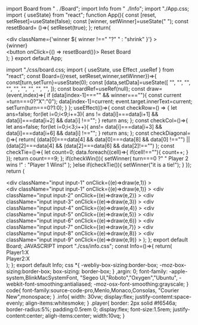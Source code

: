 import Board from " . /Board";
import Info from " ./Info";
import "./App.css;
import { useState} from "react";
function App(){
const [reset, setReset]=useState(false);
const [winner, setWinner]=useState(" ");
const resetBoard= ()=>{
     setReset(true);
  };
  return(
        <div className="App">
        <div
            className={'winner ${
                winner !==" "?" " : "shrink"
                }'}
                >
                <div className="winner-text">{winner}</div>
                <button onClick={() => resetBoard()}>
                    Reset Board
                </button>
            </div>
            <Board 
                 reset={reset}
                 setReset={setReset}
                 winner={winner}
                 setWinner={setWinner}
            />
            <Info/>
          </div>
    );
 }
 export default App;

 import "./css/board.css;
 import { useState, use Effect ,useRef } from "react";
 const Board=({reset, setReset,winner,setWinner})=>{
 const[turn,setTurn}=useState(0);
 const [data,setData]=useState([
"",
 "",
 "",
 "",
 "",
 "",
 "",
 "",
 "",
 ]);
 const boardRef=useRef(null);
 const draw=(event,index)=>{
     if (data[index-1]==="" && winner===""){
        const current =turn===0?"X":"0");
        data[index-1]=current;
        event.target.innerText=current;
        setTurn(turn===0?1:0);
      }
    };
  useEffect(()=>{
     const checkRow=() => {
       let ans=false;
       for(let i=0;i<9;i+=3){
       ans != 
             data[i]===data[i+1] &&
              data[i]===data[i+2] &&
              data[i] !=="";
              }
              return ans;
          };
          const checkCol=()=>{
            let ans=false;
            for(let i=0;i<3;i++){
            ans!=
            data[i]===data[i+3] &&
              data[i]===data[i+6] &&
              data[i] !=="";
                }
              return ans;
          };
          const checkDiagonal=()=>{
          return(
          (data[0]===data[4] &&
            data[0]===data[8] &&
            data[0] !=="") ||
            (data[2]===data[4] &&
            (data[2]===data[6] &&
            data[2]!=="")
            );
            const checkTie=()=>{
            let count=0;
            data.foreach((cell)=>{
            if(cell!==""){
              count++;
              }
              });
              return count===9;
              };
              if(checkWin()){
              setWinner(
                turn===0
                ?" " Player 2 wins !"
                : "Player 1 Wins!"
                );
                }else if(checkTie()){
                      setWinner("it is a tie!");
                      }
                    });
                    return (
                      <div ref={boardRef} className="board">
                        <div
                            className="input input-1"
                            onClick={(e)=>draw(e,1)}
                            ></div>
                            <div
                                 className="input input-1"
                            onClick={(e)=>draw(e,1)}
                            ></div>
                           <div
                                className="input input-2"
                            onClick={(e)=>draw(e,2)}
                            ></div>
                           <div
                                className="input input-3"
                            onClick={(e)=>draw(e,3)}
                            ></div>
                           <div
                                className="input input-4"
                            onClick={(e)=>draw(e,4)}
                            ></div>
                           <div
                                className="input input-5"
                            onClick={(e)=>draw(e,5)}
                            ></div>
                           <div
                                className="input input-6"
                            onClick={(e)=>draw(e,6)}
                            ></div>
                           <div
                                className="input input-7"
                            onClick={(e)=>draw(e,7)}
                            ></div>
                           <div
                                className="input input-8"
                            onClick={(e)=>draw(e,8)}
                            ></div>
                          <div
                                className="input input-9"
                            onClick={(e)=>draw(e,9)}
                            ></div>
                           </div>
                );
          };
          export default Board;
          JAVASCRIPT
          import "./css/info.css";
          const Info=()=>{
            return(
             <div className="info">
               <div className="player1">Player1:X</div>
                <div className="player2">Player2:X</div>
                </div>
            );
          };
          export default Info;
          css
          *{
             -webliy-box-sizing:border-box;
             -moz-box-sizing:border-box;
             box-sizing: border-box;
             }
             ,argin: 0;
             font-family: -apple-system,BlinkMacSystemFont,
             "Segeo UI,"Roboto","Oxygen","Ubuntu",
             -webkit-font-smoothing:antialiased;
             -moz-osx-font-smoothing:grayscale;
          }
          code{
               font-family:source-code-pro,Menlo,Monaco,Consolas,
                  "Courier New",monospace;
                }
                .info{
                      width: 30vw;
                      display:flex;
                      justify-contemt:space-evenly;
                      align-items:whitesmoke;
                  }
                   .player{
                       border: 2px solid #f6546a;
                       border-radius:5%;
                       padding:0.5rem 0;
                       display:flex;
                       font-size:1.5rem;
                       justify-content:center;
                       aligh-items:center;
                       width:10vq;
                }
             
                            
                               
          
              
            
            
      
 
 
 
